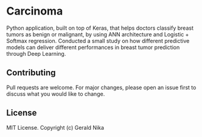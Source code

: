 # Carcinoma

Python application, built on top of Keras, that helps doctors classify breast tumors as benign or malignant, by using ANN architecture and Logistic + Softmax regression. Conducted a small study on how different predictive models can deliver different performances in breast tumor prediction through Deep Learning.

## Contributing
Pull requests are welcome. For major changes, please open an issue first to discuss what you would like to change.

## License
MIT License. Copyright (c) Gerald Nika
